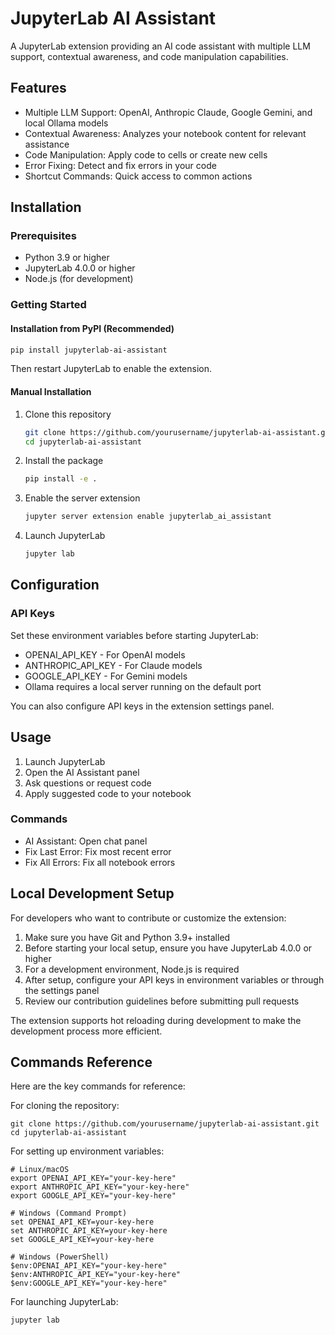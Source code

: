 # JupyterLab AI Assistant

A JupyterLab extension providing an AI code assistant with multiple LLM support, contextual awareness, and code manipulation capabilities.

## Features

- Multiple LLM Support: OpenAI, Anthropic Claude, Google Gemini, and local Ollama models
- Contextual Awareness: Analyzes your notebook content for relevant assistance
- Code Manipulation: Apply code to cells or create new cells
- Error Fixing: Detect and fix errors in your code
- Shortcut Commands: Quick access to common actions

## Installation

### Prerequisites

- Python 3.9 or higher
- JupyterLab 4.0.0 or higher
- Node.js (for development)

### Getting Started

#### Installation from PyPI (Recommended)

```bash
pip install jupyterlab-ai-assistant
```

Then restart JupyterLab to enable the extension.

#### Manual Installation

1. Clone this repository
   ```bash
   git clone https://github.com/yourusername/jupyterlab-ai-assistant.git
   cd jupyterlab-ai-assistant
   ```

2. Install the package
   ```bash
   pip install -e .
   ```

3. Enable the server extension
   ```bash
   jupyter server extension enable jupyterlab_ai_assistant
   ```

4. Launch JupyterLab
   ```bash
   jupyter lab
   ```

## Configuration

### API Keys

Set these environment variables before starting JupyterLab:

- OPENAI_API_KEY - For OpenAI models
- ANTHROPIC_API_KEY - For Claude models
- GOOGLE_API_KEY - For Gemini models
- Ollama requires a local server running on the default port

You can also configure API keys in the extension settings panel.

## Usage

1. Launch JupyterLab
2. Open the AI Assistant panel
3. Ask questions or request code
4. Apply suggested code to your notebook

### Commands

- AI Assistant: Open chat panel
- Fix Last Error: Fix most recent error
- Fix All Errors: Fix all notebook errors

## Local Development Setup

For developers who want to contribute or customize the extension:

1. Make sure you have Git and Python 3.9+ installed
2. Before starting your local setup, ensure you have JupyterLab 4.0.0 or higher
3. For a development environment, Node.js is required
4. After setup, configure your API keys in environment variables or through the settings panel
5. Review our contribution guidelines before submitting pull requests

The extension supports hot reloading during development to make the development process more efficient.

## Commands Reference

Here are the key commands for reference:

For cloning the repository:
```
git clone https://github.com/yourusername/jupyterlab-ai-assistant.git
cd jupyterlab-ai-assistant
```

For setting up environment variables:
```
# Linux/macOS
export OPENAI_API_KEY="your-key-here"
export ANTHROPIC_API_KEY="your-key-here"
export GOOGLE_API_KEY="your-key-here"

# Windows (Command Prompt)
set OPENAI_API_KEY=your-key-here
set ANTHROPIC_API_KEY=your-key-here
set GOOGLE_API_KEY=your-key-here

# Windows (PowerShell)
$env:OPENAI_API_KEY="your-key-here"
$env:ANTHROPIC_API_KEY="your-key-here"
$env:GOOGLE_API_KEY="your-key-here"
```

For launching JupyterLab:
```
jupyter lab
```
